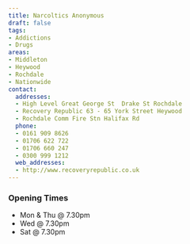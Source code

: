 ```yaml
---
title: Narcoltics Anonymous
draft: false
tags:
- Addictions
- Drugs
areas:
- Middleton
- Heywood
- Rochdale
- Nationwide
contact:
  addresses:
  - High Level Great George St  Drake St Rochdale
  - Recovery Republic 63 - 65 York Street Heywood
  - Rochdale Comm Fire Stn Halifax Rd
  phone:
  - 0161 909 8626
  - 01706 622 722
  - 01706 660 247
  - 0300 999 1212
  web_addresses:
  - http://www.recoveryrepublic.co.uk
---
```


### Opening Times
* Mon & Thu @ 7.30pm
* Wed @ 7.30pm
* Sat @ 7.30pm

